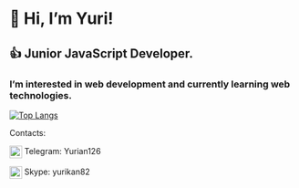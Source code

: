 # 👋 Hi, I’m Yuri!

## 👍 Junior JavaScript Developer.

### I’m interested in web development and currently learning web technologies.

[![Top Langs](https://github-readme-stats.vercel.app/api/top-langs/?username=yuriandev&langs_count=8)](https://github.com/anuraghazra/github-readme-stats)




Contacts:

<img width="22" align="center" alt="Telegram" src="https://user-images.githubusercontent.com/58323622/132179767-bf0c156f-658e-4652-953f-222780133a60.png" /> Telegram: Yurian126

<img width="22" align="center" alt="Skype" src="https://user-images.githubusercontent.com/58323622/132182093-7145fdd7-8200-4b59-9427-db86b0ef626a.png" /> Skype: yurikan82





<!---
yuriandev/yuriandev is a ✨ special ✨ repository because its `README.md` (this file) appears on your GitHub profile.
You can click the Preview link to take a look at your changes.
--->
